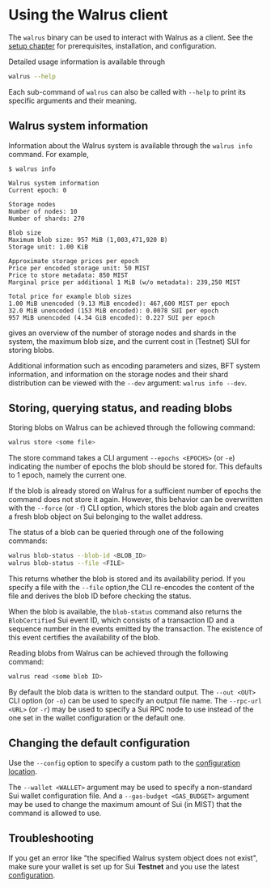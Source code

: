 # Using the Walrus client

The `walrus` binary can be used to interact with Walrus as a client. See the [setup
chapter](./setup.md) for prerequisites, installation, and configuration.

Detailed usage information is available through

```sh
walrus --help
```

Each sub-command of `walrus` can also be called with `--help` to print its specific arguments and
their meaning.

## Walrus system information

Information about the Walrus system is available through the `walrus info` command. For example,

```console
$ walrus info

Walrus system information
Current epoch: 0

Storage nodes
Number of nodes: 10
Number of shards: 270

Blob size
Maximum blob size: 957 MiB (1,003,471,920 B)
Storage unit: 1.00 KiB

Approximate storage prices per epoch
Price per encoded storage unit: 50 MIST
Price to store metadata: 850 MIST
Marginal price per additional 1 MiB (w/o metadata): 239,250 MIST

Total price for example blob sizes
1.00 MiB unencoded (9.13 MiB encoded): 467,600 MIST per epoch
32.0 MiB unencoded (153 MiB encoded): 0.0078 SUI per epoch
957 MiB unencoded (4.34 GiB encoded): 0.227 SUI per epoch
```

gives an overview of the number of storage nodes and shards in the system, the maximum blob size,
and the current cost in (Testnet) SUI for storing blobs.

Additional information such as encoding parameters and sizes, BFT system information, and
information on the storage nodes and their shard distribution can be viewed with the `--dev`
argument: `walrus info --dev`.

## Storing, querying status, and reading blobs

Storing blobs on Walrus can be achieved through the following command:

```sh
walrus store <some file>
```

The store command takes a CLI argument `--epochs <EPOCHS>` (or `-e`) indicating the number of
epochs the blob should be stored for. This defaults to 1 epoch, namely the current one.

If the blob is already stored on Walrus for a sufficient number of epochs the command does not store
it again. However, this behavior can be overwritten with the `--force` (or `-f`) CLI option, which
stores the blob again and creates a fresh blob object on Sui belonging to the wallet address.

The status of a blob can be queried through one of the following commands:

```sh
walrus blob-status --blob-id <BLOB_ID>
walrus blob-status --file <FILE>
```

This returns whether the blob is stored and its availability period. If you specify a file with the
`--file` option,the CLI re-encodes the content of the file and derives the blob ID before checking
the status.

When the blob is available, the `blob-status` command also returns the `BlobCertified` Sui event ID,
which consists of a transaction ID and a sequence number in the events emitted by the transaction.
The existence of this event certifies the availability of the blob.

Reading blobs from Walrus can be achieved through the following command:

```sh
walrus read <some blob ID>
```

By default the blob data is written to the standard output. The `--out <OUT>` CLI option (or `-o`)
can be used to specify an output file name. The `--rpc-url <URL>` (or `-r`) may be used to specify
a Sui RPC node to use instead of the one set in the wallet configuration or the default one.

## Changing the default configuration

Use the `--config` option to specify a custom path to the
[configuration location](../usage/setup.md#configuration).

The `--wallet <WALLET>` argument may be used to specify a non-standard Sui wallet configuration
file. And a `--gas-budget <GAS_BUDGET>` argument may be used to change the maximum amount of Sui (in
MIST) that the command is allowed to use.

## Troubleshooting

If you get an error like "the specified Walrus system object does not exist", make sure your wallet
is set up for Sui **Testnet** and you use the latest [configuration](./setup.md#configuration).
